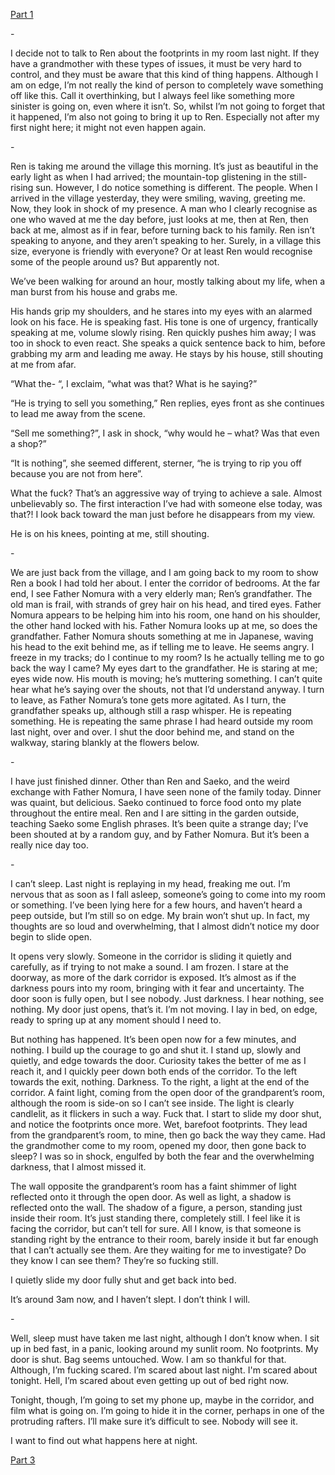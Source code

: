 [Part 1](https://www.reddit.com/r/nosleep/comments/go4rtt/i_am_staying_with_an_exchange_family_in_japan/)

\-

I decide not to talk to Ren about the footprints in my room last night. If they have a grandmother with these types of issues, it must be very hard to control, and they must be aware that this kind of thing happens. Although I am on edge, I’m not really the kind of person to completely wave something off like this. Call it overthinking, but I always feel like something more sinister is going on, even where it isn’t. So, whilst I’m not going to forget that it happened, I’m also not going to bring it up to Ren. Especially not after my first night here; it might not even happen again.

\-

Ren is taking me around the village this morning. It’s just as beautiful in the early light as when I had arrived; the mountain-top glistening in the still-rising sun. However, I do notice something is different. The people. When I arrived in the village yesterday, they were smiling, waving, greeting me. Now, they look in shock of my presence. A man who I clearly recognise as one who waved at me the day before, just looks at me, then at Ren, then back at me, almost as if in fear, before turning back to his family. Ren isn’t speaking to anyone, and they aren’t speaking to her. Surely, in a village this size, everyone is friendly with everyone? Or at least Ren would recognise some of the people around us? But apparently not. 

We’ve been walking for around an hour, mostly talking about my life, when a man burst from his house and grabs me. 

His hands grip my shoulders, and he stares into my eyes with an alarmed look on his face. He is speaking fast. His tone is one of urgency, frantically speaking at me, volume slowly rising. Ren quickly pushes him away; I was too in shock to even react. She speaks a quick sentence back to him, before grabbing my arm and leading me away. He stays by his house, still shouting at me from afar.

“What the- “, I exclaim, “what was that? What is he saying?”

“He is trying to sell you something,” Ren replies, eyes front as she continues to lead me away from the scene.

“Sell me something?”, I ask in shock, “why would he – what? Was that even a shop?”

“It is nothing”, she seemed different, sterner, “he is trying to rip you off because you are not from here”.

What the fuck? That’s an aggressive way of trying to achieve a sale. Almost unbelievably so. The first interaction I’ve had with someone else today, was that?! I look back toward the man just before he disappears from my view.

He is on his knees, pointing at me, still shouting.

\-

We are just back from the village, and I am going back to my room to show Ren a book I had told her about. I enter the corridor of bedrooms. At the far end, I see Father Nomura with a very elderly man; Ren’s grandfather. The old man is frail, with strands of grey hair on his head, and tired eyes. Father Nomura appears to be helping him into his room, one hand on his shoulder, the other hand locked with his. Father Nomura looks up at me, so does the grandfather. Father Nomura shouts something at me in Japanese, waving his head to the exit behind me, as if telling me to leave. He seems angry. I freeze in my tracks; do I continue to my room? Is he actually telling me to go back the way I came? My eyes dart to the grandfather. He is staring at me; eyes wide now. His mouth is moving; he’s muttering something. I can’t quite hear what he’s saying over the shouts, not that I’d understand anyway. I turn to leave, as Father Nomura’s tone gets more agitated. As I turn, the grandfather speaks up, although still a rasp whisper. He is repeating something. He is repeating the same phrase I had heard outside my room last night, over and over. I shut the door behind me, and stand on the walkway, staring blankly at the flowers below.

\-

I have just finished dinner. Other than Ren and Saeko, and the weird exchange with Father Nomura, I have seen none of the family today. Dinner was quaint, but delicious. Saeko continued to force food onto my plate throughout the entire meal. Ren and I are sitting in the garden outside, teaching Saeko some English phrases. It’s been quite a strange day; I’ve been shouted at by a random guy, and by Father Nomura. But it’s been a really nice day too.

\-

I can’t sleep. Last night is replaying in my head, freaking me out. I’m nervous that as soon as I fall asleep, someone’s going to come into my room or something. I’ve been lying here for a few hours, and haven’t heard a peep outside, but I’m still so on edge. My brain won’t shut up. In fact, my thoughts are so loud and overwhelming, that I almost didn’t notice my door begin to slide open.

It opens very slowly. Someone in the corridor is sliding it quietly and carefully, as if trying to not make a sound. I am frozen. I stare at the doorway, as more of the dark corridor is exposed. It’s almost as if the darkness pours into my room, bringing with it fear and uncertainty. The door soon is fully open, but I see nobody. Just darkness. I hear nothing, see nothing. My door just opens, that’s it. I’m not moving. I lay in bed, on edge, ready to spring up at any moment should I need to.

But nothing has happened. It’s been open now for a few minutes, and nothing. I build up the courage to go and shut it. I stand up, slowly and quietly, and edge towards the door. Curiosity takes the better of me as I reach it, and I quickly peer down both ends of the corridor. To the left towards the exit, nothing. Darkness. To the right, a light at the end of the corridor. A faint light, coming from the open door of the grandparent’s room, although the room is side-on so I can’t see inside. The light is clearly candlelit, as it flickers in such a way. Fuck that. I start to slide my door shut, and notice the footprints once more. Wet, barefoot footprints. They lead from the grandparent’s room, to mine, then go back the way they came. Had the grandmother come to my room, opened my door, then gone back to sleep? I was so in shock, engulfed by both the fear and the overwhelming darkness, that I almost missed it. 

The wall opposite the grandparent’s room has a faint shimmer of light reflected onto it through the open door. As well as light, a shadow is reflected onto the wall. The shadow of a figure, a person, standing just inside their room. It’s just standing there, completely still. I feel like it is facing the corridor, but can’t tell for sure. All I know, is that someone is standing right by the entrance to their room, barely inside it but far enough that I can’t actually see them. Are they waiting for me to investigate? Do they know I can see them? They’re so fucking still.

I quietly slide my door fully shut and get back into bed. 

It’s around 3am now, and I haven’t slept. I don’t think I will.

\-

Well, sleep must have taken me last night, although I don’t know when. I sit up in bed fast, in a panic, looking around my sunlit room. No footprints. My door is shut. Bag seems untouched. Wow. I am so thankful for that. Although, I’m fucking scared. I’m scared about last night. I'm scared about tonight. Hell, I’m scared about even getting up out of bed right now. 

Tonight, though, I’m going to set my phone up, maybe in the corridor, and film what is going on. I’m going to hide it in the corner, perhaps in one of the protruding rafters. I’ll make sure it’s difficult to see. Nobody will see it. 

I want to find out what happens here at night.

[Part 3](https://www.reddit.com/r/nosleep/comments/gpukdm/i_am_staying_with_an_exchange_family_in_japan/)